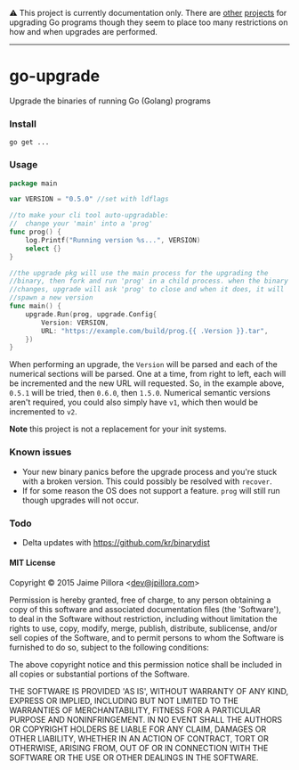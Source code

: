
:warning: This project is currently documentation only. There are [other](https://github.com/sanbornm/go-selfupdate) [projects](https://github.com/inconshreveable/go-update) for upgrading Go programs though they seem to place too many restrictions on how and when upgrades are performed.

---

# go-upgrade

Upgrade the binaries of running Go (Golang) programs

### Install

```
go get ...
```

### Usage

``` go
package main

var VERSION = "0.5.0" //set with ldflags

//to make your cli tool auto-upgradable:
//  change your 'main' into a 'prog'
func prog() {
	log.Printf("Running version %s...", VERSION)
	select {}
}

//the upgrade pkg will use the main process for the upgrading the
//binary, then fork and run 'prog' in a child process. when the binary
//changes, upgrade will ask 'prog' to close and when it does, it will
//spawn a new version
func main() {
	upgrade.Run(prog, upgrade.Config{
		Version: VERSION,
		URL: "https://example.com/build/prog.{{ .Version }}.tar",
	})
}
```

When performing an upgrade, the `Version` will be parsed and each of the numerical sections will be parsed. One at a time, from right to left, each will be incremented and the new URL will requested. So, in the example above, `0.5.1` will be tried, then `0.6.0`, then `1.5.0`. Numerical semantic versions aren't required, you could also simply have `v1`, which then would be incremented to `v2`.

**Note** this project is not a replacement for your init systems.

### Known issues

* Your new binary panics before the upgrade process and you're stuck with a broken version. This could possibly be resolved with `recover`.
* If for some reason the OS does not support a feature. `prog` will still run though upgrades will not occur.

### Todo

* Delta updates with https://github.com/kr/binarydist

#### MIT License

Copyright © 2015 Jaime Pillora &lt;dev@jpillora.com&gt;

Permission is hereby granted, free of charge, to any person obtaining
a copy of this software and associated documentation files (the
'Software'), to deal in the Software without restriction, including
without limitation the rights to use, copy, modify, merge, publish,
distribute, sublicense, and/or sell copies of the Software, and to
permit persons to whom the Software is furnished to do so, subject to
the following conditions:

The above copyright notice and this permission notice shall be
included in all copies or substantial portions of the Software.

THE SOFTWARE IS PROVIDED 'AS IS', WITHOUT WARRANTY OF ANY KIND,
EXPRESS OR IMPLIED, INCLUDING BUT NOT LIMITED TO THE WARRANTIES OF
MERCHANTABILITY, FITNESS FOR A PARTICULAR PURPOSE AND NONINFRINGEMENT.
IN NO EVENT SHALL THE AUTHORS OR COPYRIGHT HOLDERS BE LIABLE FOR ANY
CLAIM, DAMAGES OR OTHER LIABILITY, WHETHER IN AN ACTION OF CONTRACT,
TORT OR OTHERWISE, ARISING FROM, OUT OF OR IN CONNECTION WITH THE
SOFTWARE OR THE USE OR OTHER DEALINGS IN THE SOFTWARE.
